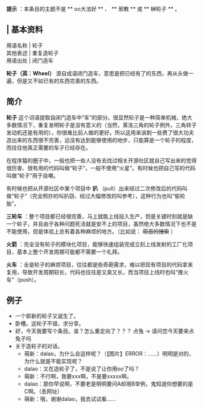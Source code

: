 **提示** ：本条目的主题不是 ** oo大法好  ** 、 ** 邪教  ** 或 ** 榊轮子  ** 。

|  **基本资料**  
---  
用语名称  |  轮子   
其他表述  |  重复造轮子   
用语出处  |  闭门造车   
  
**轮子（英：Wheel）** 源自成语闭门造车，意思是把已经有了的东西，再从头做一遍，但是又不如已有的东西完善的东西。

##  简介

**轮子**
这个词语提取自闭门造车中“车”的部分。很显然轮子是一种简单机械，绝大多数情况下，重复发明轮子是没有意义的（当然，莱洛三角的轮子例外，三角转子发动机还是有用的），你很难比前人做的更好。所以这用来讽刺一些费了很大功夫造出来的东西很不完善，远没有达到能够使用的地步，只能算是一个轮子的程度，而往往他真正需要的车子已经存在。

在程序猿的圈子中，一般也把一些人没有去找过相关开源社区就自己写出来的觉得很厉害、很有用的代码叫做“轮子”，一般不使用“火星”。有时候也把自己写的代码叫做“轮子”用于自嘲。

有时候也把从开源社区中某个项目中 **扒**
（pull）出来经过二次修改后的代码叫做“轮子”（完全照抄的叫扒窃、经过大幅修改的叫参考），这种行为也叫“偷轮胎”。

**三轮车**
：整个项目都已经很完善，马上就能上线投入生产，但是关键时刻就是缺一个轮子，并且由于各种问题死活就是安不上的项目，虽然绝大多数情况下也不是不能使用，但是体验上总有着各种麻烦的地方。（比如说：
~~萌百的搜索~~ ）

**火箭** ：完全没有轮子的模块化项目，能够快速组装完成立刻上线发射的工厂化项目，基本上整个开发周期可能都不需要一个礼拜。

**火车**
：全是轮子的麻烦项目，往往都是些奇葩需求，难以把现有项目的代码拿来复用，导致开发周期较长，代码也往往是又臭又长，而当项目上线时也叫“推火车”（push）。

##  例子

  * 一个崭新的轮子又诞生了。 
  * 卧槽。这轮子不错，求分享。 
  * 好，今天我要写个条目。诶？怎么重定向了？？？  点兔  →  请问您今天要来点兔子吗 
  * 关于造轮子的对话。 
    * 萌新：dalao，为什么会这样呢？（【图片】ERROR：……）明明是对的，为什么就是不能实现呢？ 
    * dalao：又在造轮子了，不是说了让你用oo了吗？ 
    * 萌新：不行啊，我要xxx啊，不是要xxxxx啊。 
    * dalao：那你早说啊，不要老是明明要问A却用B举例，鬼知道你想要的是C啊。（丢网址） 
    * 萌新：哦，谢谢dalao，我去试试看…… 

